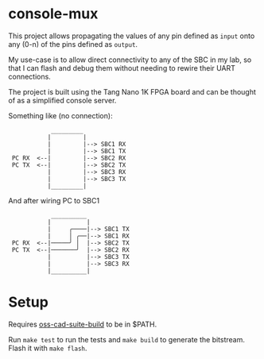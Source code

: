 # console-mux

This project allows propagating the values of any pin defined as `input` onto any (0-n) of the pins defined as `output`.

My use-case is to allow direct connectivity to any of the SBC in my lab, so that I can flash and debug them without needing
to rewire their UART connections.

The project is built using the Tang Nano 1K FPGA board and can be thought of as a simplified console server.


Something like (no connection):
```
            _________
           |         |
           |         |--> SBC1 RX
           |         |--> SBC1 TX
 PC RX  <--|         |--> SBC2 RX
 PC TX  <--|         |--> SBC2 TX
           |         |--> SBC3 RX
           |         |--> SBC3 TX
           |_________|
```

And after wiring PC to SBC1
```
            __________
           |          |
           |     ╭────|--> SBC1 TX
           |     │ ╭──|--> SBC1 RX
 PC RX  <--|─────╯ │  |--> SBC2 TX
 PC TX  <--|───────╯  |--> SBC2 RX
           |          |--> SBC3 TX
           |          |--> SBC3 RX
           |__________|
```

# Setup

Requires [oss-cad-suite-build](https://github.com/YosysHQ/oss-cad-suite-build) to be in $PATH.

Run `make test` to run the tests and `make build` to generate the bitstream. Flash it with `make flash`.

